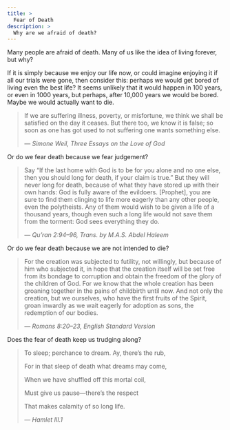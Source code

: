 ```yaml
---
title: >
  Fear of Death
description: >
  Why are we afraid of death?
---
```


Many people are afraid of death.  Many of us like the idea of living forever, but why?

If it is simply because we enjoy our life now, or could imagine enjoying it if all our trials were gone, then consider this: perhaps we would get bored of living even the best life?  It seems unlikely that it would happen in 100 years, or even in 1000 years, but perhaps, after 10,000 years we would be bored.  Maybe we would actually want to die.

<blockquote>
<p>If we are suffering illness, poverty, or misfortune, we think we shall be satisfied on the day it ceases. But there too, we know it is false; so soon as one has got used to not suffering one wants something else.</p>
<cite>— Simone Weil, Three Essays on the Love of God</cite>
</blockquote>

Or do we fear death because we fear judgement?

<blockquote>
<p>Say “If the last home with God is to be for you alone and no one else, then you should long for death, if your claim is true.”  But they will never long for death, because of what they have stored up with their own hands: God is fully aware of the evildoers.  [Prophet], you are sure to find them clinging to life more eagerly than any other people, even the polytheists.  Any of them would wish to be given a life of a thousand years, though even such a long life would not save them from the torment: God sees everything they do.</p>
<cite>— Qu’ran 2:94–96, Trans. by M.A.S. Abdel Haleem</cite>
</blockquote>

Or do we fear death because we are not intended to die?

<blockquote>
<p>For the creation was subjected to futility, not willingly, but because of him who subjected it, in hope that the creation itself will be set free from its bondage to corruption and obtain the freedom of the glory of the children of God.  For we know that the whole creation has been groaning together in the pains of childbirth until now.  And not only the creation, but we ourselves, who have the first fruits of the Spirit, groan inwardly as we wait eagerly for adoption as sons, the redemption of our bodies.</p>
<cite>— Romans 8:20–23, English Standard Version</cite>
</blockquote>

Does the fear of death keep us trudging along?

<blockquote class="poetry">
<p>To sleep; perchance to dream. Ay, there’s the rub,</p>
<p>For in that sleep of death what dreams may come,</p>
<p>When we have shuffled off this mortal coil,</p>
<p>Must give us pause—there’s the respect</p>
<p>That makes calamity of so long life.</p>
<cite>— Hamlet III.1</cite>
</blockquote>
